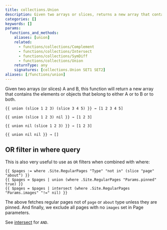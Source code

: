 ```yaml
---
title: collections.Union
description: Given two arrays or slices, returns a new array that contains the elements that belong to either or both arrays/slices.
categories: []
keywords: []
params:
  functions_and_methods:
    aliases: [union]
    related:
      - functions/collections/Complement
      - functions/collections/Intersect
      - functions/collections/SymDiff
      - functions/collections/Union
    returnType: any
    signatures: [collections.Union SET1 SET2]
aliases: [/functions/union] 
---
```


Given two arrays (or slices) A and B, this function will return a new array that contains the elements or objects that belong to either A or to B or to both.

```go-html-template
{{ union (slice 1 2 3) (slice 3 4 5) }} → [1 2 3 4 5]

{{ union (slice 1 2 3) nil }} → [1 2 3]

{{ union nil (slice 1 2 3) }} → [1 2 3]

{{ union nil nil }} → []
```

## OR filter in where query

This is also very useful to use as `OR` filters when combined with where:

```go-html-template
{{ $pages := where .Site.RegularPages "Type" "not in" (slice "page" "about") }}
{{ $pages = $pages | union (where .Site.RegularPages "Params.pinned" true) }}
{{ $pages = $pages | intersect (where .Site.RegularPages "Params.images" "!=" nil) }}
```

The above fetches regular pages not of `page` or `about` type unless they are pinned. And finally, we exclude all pages with no `images` set in Page parameters.

See [intersect](/functions/collections/intersect) for `AND`.
